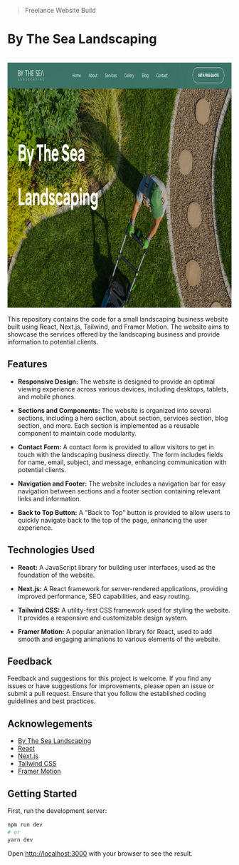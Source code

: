 >Freelance Website Build
# By The Sea Landscaping

</br>
<img height='550' src="./public/imgs/cover-sc.png" alt="Website screenshot" /> 
</br>

This repository contains the code for a small landscaping business website built using React, Next.js, Tailwind, and Framer Motion. The website aims to showcase the services offered by the landscaping business and provide information to potential clients.

## Features

- **Responsive Design:** The website is designed to provide an optimal viewing experience across various devices, including desktops, tablets, and mobile phones.

- **Sections and Components:** The website is organized into several sections, including a hero section, about section, services section, blog section, and more. Each section is implemented as a reusable component to maintain code modularity.

- **Contact Form:** A contact form is provided to allow visitors to get in touch with the landscaping business directly. The form includes fields for name, email, subject, and message, enhancing communication with potential clients.

- **Navigation and Footer:** The website includes a navigation bar for easy navigation between sections and a footer section containing relevant links and information.

- **Back to Top Button:** A "Back to Top" button is provided to allow users to quickly navigate back to the top of the page, enhancing the user experience.

## Technologies Used

- **React:** A JavaScript library for building user interfaces, used as the foundation of the website.

- **Next.js:** A React framework for server-rendered applications, providing improved performance, SEO capabilities, and easy routing.

- **Tailwind CSS:** A utility-first CSS framework used for styling the website. It provides a responsive and customizable design system.

- **Framer Motion:** A popular animation library for React, used to add smooth and engaging animations to various elements of the website.

## Feedback 

Feedback and suggestions for this project is welcome. If you find any issues or have suggestions for improvements, please open an issue or submit a pull request. Ensure that you follow the established coding guidelines and best practices.

## Acknowlegements 

- [By The Sea Landscaping](#) 
- [React](https://reactjs.org/)
- [Next.js](https://nextjs.org/)
- [Tailwind CSS](https://tailwindcss.com/)
- [Framer Motion](https://www.framer.com/motion/)

## Getting Started

First, run the development server:

```bash
npm run dev
# or
yarn dev
```

Open [http://localhost:3000](http://localhost:3000) with your browser to see the result.
